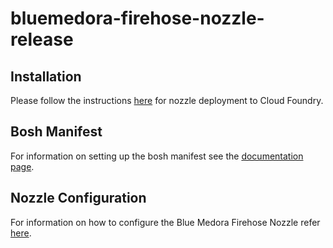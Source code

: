 # bluemedora-firehose-nozzle-release

## Installation

Please follow the instructions [here](https://docs.cloudfoundry.org/loggregator/nozzle-tutorial.html) for nozzle deployment to Cloud Foundry.

## Bosh Manifest

For information on setting up the bosh manifest see the [documentation page](https://bosh.io/docs/deployment-manifest.html).

## Nozzle Configuration

 For information on how to configure the Blue Medora Firehose Nozzle refer [here](https://github.com/BlueMedoraPublic/bluemedora-firehose-nozzle#configuring-nozzle). 